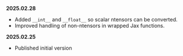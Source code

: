 **2025.02.28**

* Added `__int__` and `__float__` so scalar ntensors can be converted.
* Improved handling of non-ntensors in wrapped Jax functions.

**2025.02.25**

* Published initial version